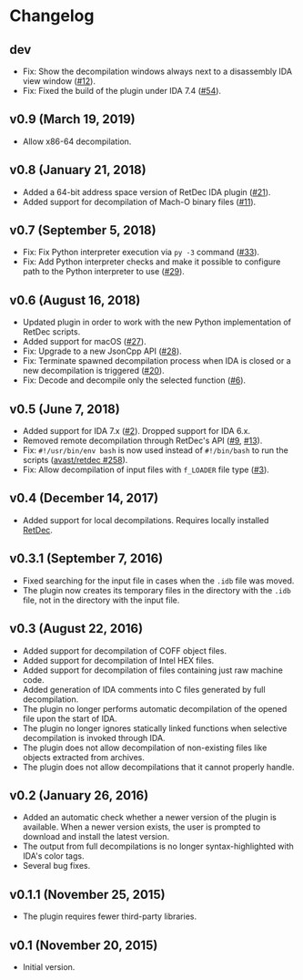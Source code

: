 # Changelog

## dev

* Fix: Show the decompilation windows always next to a disassembly IDA view window ([#12](https://github.com/avast/retdec-idaplugin/issues/12)).
* Fix: Fixed the build of the plugin under IDA 7.4 ([#54](https://github.com/avast/retdec-idaplugin/pull/54)).

## v0.9 (March 19, 2019)

* Allow x86-64 decompilation.

## v0.8 (January 21, 2018)

* Added a 64-bit address space version of RetDec IDA plugin ([#21](https://github.com/avast/retdec-idaplugin/issues/21)).
* Added support for decompilation of Mach-O binary files ([#11](https://github.com/avast/retdec-idaplugin/issues/11)).

## v0.7 (September 5, 2018)

* Fix: Fix Python interpreter execution via `py -3` command ([#33](https://github.com/avast/retdec-idaplugin/pull/33)).
* Fix: Add Python interpreter checks and make it possible to configure path to the Python interpreter to use ([#29](https://github.com/avast/retdec-idaplugin/issues/29#issuecomment-417363723)).

## v0.6 (August 16, 2018)

* Updated plugin in order to work with the new Python implementation of RetDec scripts.
* Added support for macOS ([#27](https://github.com/avast/retdec-idaplugin/pull/27)).
* Fix: Upgrade to a new JsonCpp API ([#28](https://github.com/avast/retdec-idaplugin/pull/28)).
* Fix: Terminate spawned decompilation process when IDA is closed or a new decompilation is triggered ([#20](https://github.com/avast/retdec-idaplugin/issues/20)).
* Fix: Decode and decompile only the selected function ([#6](https://github.com/avast/retdec-idaplugin/issues/6)).

## v0.5 (June 7, 2018)

* Added support for IDA 7.x ([#2](https://github.com/avast/retdec-idaplugin/issues/2)). Dropped support for IDA 6.x.
* Removed remote decompilation through RetDec's API ([#9](https://github.com/avast/retdec-idaplugin/issues/9), [#13](https://github.com/avast/retdec-idaplugin/issues/13)).
* Fix: `#!/usr/bin/env bash` is now used instead of `#!/bin/bash` to run the scripts ([avast/retdec #258](https://github.com/avast/retdec/issues/258)).
* Fix: Allow decompilation of input files with `f_LOADER` file type ([#3](https://github.com/avast/retdec-idaplugin/issues/3)).

## v0.4 (December 14, 2017)

* Added support for local decompilations. Requires locally installed [RetDec](https://github.com/avast/retdec).

## v0.3.1 (September 7, 2016)

* Fixed searching for the input file in cases when the `.idb` file was moved.
* The plugin now creates its temporary files in the directory with the `.idb` file, not in the directory with the input file.

## v0.3 (August 22, 2016)

* Added support for decompilation of COFF object files.
* Added support for decompilation of Intel HEX files.
* Added support for decompilation of files containing just raw machine code.
* Added generation of IDA comments into C files generated by full decompilation.
* The plugin no longer performs automatic decompilation of the opened file upon the start of IDA.
* The plugin no longer ignores statically linked functions when selective decompilation is invoked through IDA.
* The plugin does not allow decompilation of non-existing files like objects extracted from archives.
* The plugin does not allow decompilations that it cannot properly handle.

## v0.2 (January 26, 2016)

* Added an automatic check whether a newer version of the plugin is available. When a newer version exists, the user is prompted to download and install the latest version.
* The output from full decompilations is no longer syntax-highlighted with IDA's color tags.
* Several bug fixes.

## v0.1.1 (November 25, 2015)

* The plugin requires fewer third-party libraries.

## v0.1 (November 20, 2015)

* Initial version.
